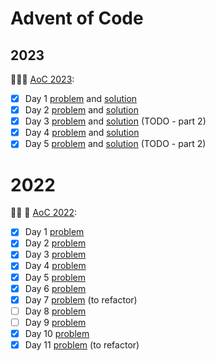 # Advent of Code 

## 2023

🎄✨🎁 [AoC 2023](https://adventofcode.com/2023/):

- [x] Day  1 [problem](https://adventofcode.com/2023/day/1) and [solution](2023/day1)
- [x] Day  2 [problem](https://adventofcode.com/2023/day/2) and [solution](2023/day2)
- [x] Day  3 [problem](https://adventofcode.com/2023/day/3) and [solution](2023/day3) (TODO - part 2)
- [x] Day  4 [problem](https://adventofcode.com/2023/day/4) and [solution](2023/day4)
- [x] Day  5 [problem](https://adventofcode.com/2023/day/5) and [solution](2023/day5) (TODO - part 2)

# 2022

🎄✨ 🎁 [AoC 2022](https://adventofcode.com/2022/):

- [x] Day  1 [problem](day1)
- [X] Day  2 [problem](day2)
- [x] Day  3 [problem](day3)
- [x] Day  4 [problem](day4)
- [x] Day  5 [problem](day5)
- [x] Day  6 [problem](day6)
- [x] Day  7 [problem](day7) (to refactor)
- [ ] Day  8 [problem](day8)
- [ ] Day  9 [problem](day9)
- [x] Day 10 [problem](day10)
- [x] Day 11 [problem](day11) (to refactor)